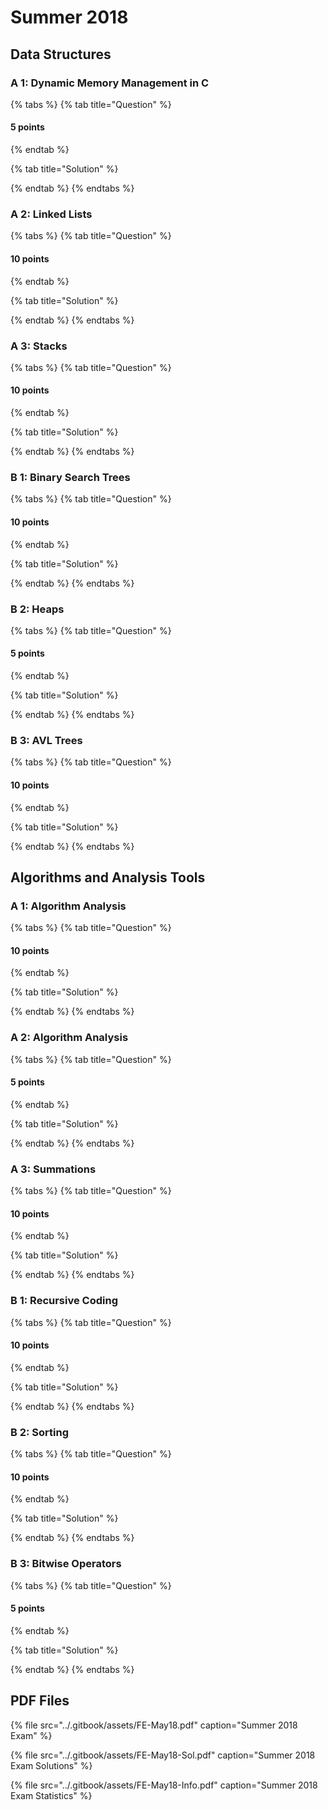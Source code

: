 # Summer 2018

## Data Structures

### A 1: Dynamic Memory Management in C

{% tabs %}
{% tab title="Question" %}
#### 5 points
{% endtab %}

{% tab title="Solution" %}

{% endtab %}
{% endtabs %}

### A 2: Linked Lists

{% tabs %}
{% tab title="Question" %}
#### 10 points
{% endtab %}

{% tab title="Solution" %}

{% endtab %}
{% endtabs %}

### A 3: Stacks

{% tabs %}
{% tab title="Question" %}
#### 10 points
{% endtab %}

{% tab title="Solution" %}

{% endtab %}
{% endtabs %}

### B 1: Binary Search Trees

{% tabs %}
{% tab title="Question" %}
#### 10 points
{% endtab %}

{% tab title="Solution" %}

{% endtab %}
{% endtabs %}

### B 2: Heaps

{% tabs %}
{% tab title="Question" %}
#### 5 points
{% endtab %}

{% tab title="Solution" %}

{% endtab %}
{% endtabs %}

### B 3: AVL Trees

{% tabs %}
{% tab title="Question" %}
#### 10 points
{% endtab %}

{% tab title="Solution" %}

{% endtab %}
{% endtabs %}

## Algorithms and Analysis Tools

### A 1: Algorithm Analysis

{% tabs %}
{% tab title="Question" %}
#### 10 points
{% endtab %}

{% tab title="Solution" %}

{% endtab %}
{% endtabs %}

### A 2: Algorithm Analysis

{% tabs %}
{% tab title="Question" %}
#### 5 points
{% endtab %}

{% tab title="Solution" %}

{% endtab %}
{% endtabs %}

### A 3: Summations

{% tabs %}
{% tab title="Question" %}
#### 10 points
{% endtab %}

{% tab title="Solution" %}

{% endtab %}
{% endtabs %}

### B 1: Recursive Coding

{% tabs %}
{% tab title="Question" %}
#### 10 points
{% endtab %}

{% tab title="Solution" %}

{% endtab %}
{% endtabs %}

### B 2: Sorting

{% tabs %}
{% tab title="Question" %}
#### 10 points
{% endtab %}

{% tab title="Solution" %}

{% endtab %}
{% endtabs %}

### B 3: Bitwise Operators

{% tabs %}
{% tab title="Question" %}
#### 5 points
{% endtab %}

{% tab title="Solution" %}

{% endtab %}
{% endtabs %}

## PDF Files

{% file src="../.gitbook/assets/FE-May18.pdf" caption="Summer 2018 Exam" %}

{% file src="../.gitbook/assets/FE-May18-Sol.pdf" caption="Summer 2018 Exam Solutions" %}

{% file src="../.gitbook/assets/FE-May18-Info.pdf" caption="Summer 2018 Exam Statistics" %}

